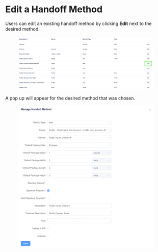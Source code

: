 # Edit a Handoff Method

Users can edit an existing handoff method by clicking **Edit** next to the desired method.

<figure><img src="../../.gitbook/assets/image (513).png" alt=""><figcaption></figcaption></figure>

A pop up will appear for the desired method that was chosen.

<figure><img src="../../.gitbook/assets/image (514).png" alt=""><figcaption></figcaption></figure>
